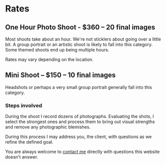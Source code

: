 # Rates

## One Hour Photo Shoot - $360 – 20 final images

Most shoots take about an hour. We're not sticklers about going over a little bit. A group portrait or an artistic shoot is likely to fall into this category. Some themed shoots end up being multiple hours.

Rates may vary depending on the location.

## Mini Shoot – $150 – 10 final images

Headshots or perhaps a very small group portrait generally fall into this category.

### Steps involved

During the shoot I record dozens of photographs. Evaluating the shots, I select the strongest ones and process them to bring out visual strengths and remove any photographic blemishes.

During this process I may address you, the client, with questions as we refine the defined goal.

You are always welcome to [contact me](/contact) directly with questions this website doesn't answer.
